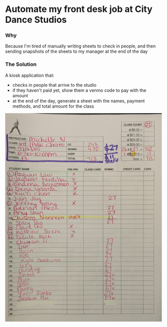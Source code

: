 # Automate my front desk job at City Dance Studios

### Why

Because I'm tired of manually writing sheets to check in people, and then sending snapshots of the sheets to my manager at the end of the day

### The Solution

A kiosk application that:

- checks in people that arrive to the studio
- if they haven't paid yet, show them a venmo code to pay with the amount
- at the end of the day, generate a sheet with the names, payment methods, and total amount for the class

![Sheet Example](/img/sheet_example.jpeg)
